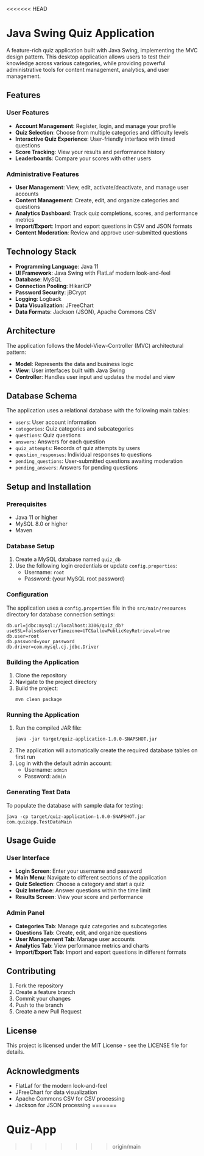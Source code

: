 <<<<<<< HEAD
# Java Swing Quiz Application

A feature-rich quiz application built with Java Swing, implementing the MVC design pattern. This desktop application allows users to test their knowledge across various categories, while providing powerful administrative tools for content management, analytics, and user management.

## Features

### User Features
- **Account Management**: Register, login, and manage your profile
- **Quiz Selection**: Choose from multiple categories and difficulty levels
- **Interactive Quiz Experience**: User-friendly interface with timed questions
- **Score Tracking**: View your results and performance history
- **Leaderboards**: Compare your scores with other users

### Administrative Features
- **User Management**: View, edit, activate/deactivate, and manage user accounts
- **Content Management**: Create, edit, and organize categories and questions
- **Analytics Dashboard**: Track quiz completions, scores, and performance metrics
- **Import/Export**: Import and export questions in CSV and JSON formats
- **Content Moderation**: Review and approve user-submitted questions

## Technology Stack

- **Programming Language**: Java 11
- **UI Framework**: Java Swing with FlatLaf modern look-and-feel
- **Database**: MySQL
- **Connection Pooling**: HikariCP
- **Password Security**: jBCrypt
- **Logging**: Logback
- **Data Visualization**: JFreeChart
- **Data Formats**: Jackson (JSON), Apache Commons CSV

## Architecture

The application follows the Model-View-Controller (MVC) architectural pattern:

- **Model**: Represents the data and business logic
- **View**: User interfaces built with Java Swing
- **Controller**: Handles user input and updates the model and view

## Database Schema

The application uses a relational database with the following main tables:
- `users`: User account information
- `categories`: Quiz categories and subcategories
- `questions`: Quiz questions
- `answers`: Answers for each question
- `quiz_attempts`: Records of quiz attempts by users
- `question_responses`: Individual responses to questions
- `pending_questions`: User-submitted questions awaiting moderation
- `pending_answers`: Answers for pending questions

## Setup and Installation

### Prerequisites
- Java 11 or higher
- MySQL 8.0 or higher
- Maven

### Database Setup
1. Create a MySQL database named `quiz_db`
2. Use the following login credentials or update `config.properties`:
   - Username: `root`
   - Password: (your MySQL root password)

### Configuration
The application uses a `config.properties` file in the `src/main/resources` directory for database connection settings:

```properties
db.url=jdbc:mysql://localhost:3306/quiz_db?useSSL=false&serverTimezone=UTC&allowPublicKeyRetrieval=true
db.user=root
db.password=your_password
db.driver=com.mysql.cj.jdbc.Driver
```

### Building the Application
1. Clone the repository
2. Navigate to the project directory
3. Build the project:
   ```
   mvn clean package
   ```

### Running the Application
1. Run the compiled JAR file:
   ```
   java -jar target/quiz-application-1.0.0-SNAPSHOT.jar
   ```
2. The application will automatically create the required database tables on first run
3. Log in with the default admin account:
   - Username: `admin`
   - Password: `admin`

### Generating Test Data
To populate the database with sample data for testing:
```
java -cp target/quiz-application-1.0.0-SNAPSHOT.jar com.quizapp.TestDataMain
```

## Usage Guide

### User Interface
- **Login Screen**: Enter your username and password
- **Main Menu**: Navigate to different sections of the application
- **Quiz Selection**: Choose a category and start a quiz
- **Quiz Interface**: Answer questions within the time limit
- **Results Screen**: View your score and performance

### Admin Panel
- **Categories Tab**: Manage quiz categories and subcategories
- **Questions Tab**: Create, edit, and organize questions
- **User Management Tab**: Manage user accounts
- **Analytics Tab**: View performance metrics and charts
- **Import/Export Tab**: Import and export questions in different formats

## Contributing

1. Fork the repository
2. Create a feature branch
3. Commit your changes
4. Push to the branch
5. Create a new Pull Request

## License

This project is licensed under the MIT License - see the LICENSE file for details.

## Acknowledgments

- FlatLaf for the modern look-and-feel
- JFreeChart for data visualization
- Apache Commons CSV for CSV processing
- Jackson for JSON processing
=======
# Quiz-App
>>>>>>> origin/main
